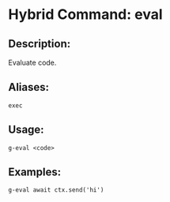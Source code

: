 # Hybrid Command: eval

## Description:
Evaluate code.

## Aliases:
    exec

## Usage:
    g-eval <code>

## Examples:
    g-eval await ctx.send('hi')